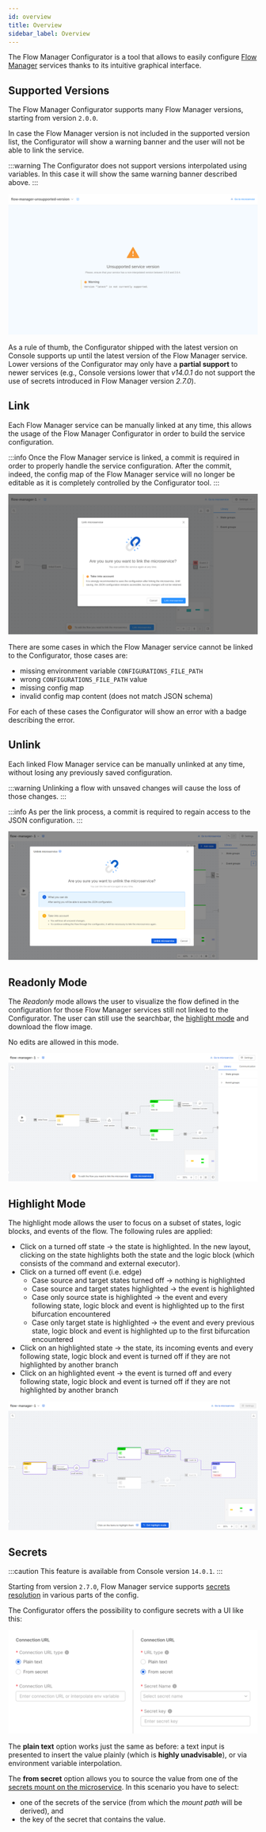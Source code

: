 ```yaml
---
id: overview
title: Overview
sidebar_label: Overview
---
```


The Flow Manager Configurator is a tool that allows to easily configure [Flow Manager](/runtime_suite/flow-manager-service/10_overview.md) services thanks to its intuitive graphical interface.

## Supported Versions

The Flow Manager Configurator supports many Flow Manager versions, starting from version `2.0.0`.

In case the Flow Manager version is not included in the supported version list, the Configurator will show a warning banner and the user will not be able to link the service.

:::warning
The Configurator does not support versions interpolated using variables. In this case it will show the same warning banner described above.
:::

![Unsupported Version](img/unsupported-version.png)

As a rule of thumb, the Configurator shipped with the latest version on Console supports up until the latest version of the Flow Manager service. Lower versions of the Configurator may only have a **partial support** to newer services (e.g., Console versions lower that *v14.0.1* do not support the use of secrets introduced in Flow Manager version *2.7.0*).

## Link

Each Flow Manager service can be manually linked at any time, this allows the usage of the Flow Manager Configurator in order to build the service configuration.

:::info
Once the Flow Manager service is linked, a commit is required in order to properly handle the service configuration. After the commit, indeed, the config map of the Flow Manager service will no longer be editable as it is completely controlled by the Configurator tool.
:::

![Link Service](img/link-service.png)

There are some cases in which the Flow Manager service cannot be linked to the Configurator, those cases are:

- missing environment variable `CONFIGURATIONS_FILE_PATH`
- wrong `CONFIGURATIONS_FILE_PATH` value
- missing config map
- invalid config map content (does not match JSON schema)

For each of these cases the Configurator will show an error with a badge describing the error.

## Unlink

Each linked Flow Manager service can be manually unlinked at any time, without losing any previously saved configuration.

:::warning
Unlinking a flow with unsaved changes will cause the loss of those changes.
:::

:::info
As per the link process, a commit is required to regain access to the JSON configuration.
:::

![Unlink Service](img/unlink-service.png)

## Readonly Mode

The *Readonly* mode allows the user to visualize the flow defined in the configuration for those Flow Manager services still not linked to the Configurator. The user can still use the searchbar, the [highlight mode](#highlight-mode) and download the flow image.

No edits are allowed in this mode.

![Readonly Mode](img/readonly-mode.png)

## Highlight Mode

The highlight mode allows the user to focus on a subset of states, logic blocks, and events of the flow. The following rules are applied:

- Click on a turned off state &rarr; the state is highlighted. In the new layout, clicking on the state highlights both the state and the logic block (which consists of the command and external executor).
- Click on a turned off event (i.e. edge)
  - Case source and target states turned off &rarr; nothing is highlighted
  - Case source and target states highlighted &rarr; the event is highlighted
  - Case only source state is highlighted &rarr; the event and every following state, logic block and event is highlighted up to the first bifurcation encountered
  - Case only target state is highlighted &rarr; the event and every previous state, logic block and event is highlighted up to the first bifurcation encountered
- Click on an highlighted state &rarr; the state, its incoming events and every following state, logic block and event is turned off if they are not highlighted by another branch
- Click on an highlighted event &rarr; the event is turned off and every following state, logic block and event is turned off if they are not highlighted by another branch

![Highlight Mode](img/highlight-mode.png)

## Secrets

:::caution
This feature is available from Console version `14.0.1`.
:::

Starting from version `2.7.0`, Flow Manager service supports [secrets resolution](/docs/runtime_suite/flow-manager-service/30_configuration.md#secrets-resolution) in various parts of the config.

The Configurator offers the possibility to configure secrets with a UI like this:

![Secret](img/secret.png)

The **plain text** option works just the same as before: a text input is presented to insert the value plainly (which is **highly unadvisable**), or via environment variable interpolation.

The **from secret** option allows you to source the value from one of the [secrets mount on the microservice](/development_suite/api-console/api-design/services.md#secrets). In this scenario you have to select:

- one of the secrets of the service (from which the *mount path* will be derived), and
- the key of the secret that contains the value.

